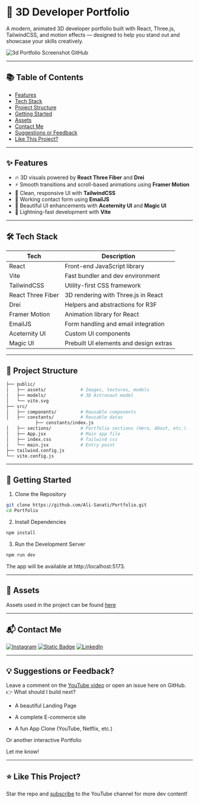 # 🚀 3D Developer Portfolio

A modern, animated 3D developer portfolio built with React, Three.js, TailwindCSS, and motion effects — designed to help you stand out and showcase your skills creatively.

![3d Portfolio Screenshot GitHub](https://github.com/user-attachments/assets/9b0ed20e-074e-4f2a-81d8-20c9da751e9e)

---

## 📚 Table of Contents

- [Features](#-features)
- [Tech Stack](#-tech-stack)
- [Project Structure](#-project-structure)
- [Getting Started](#-getting-started)
- [Assets](#-assets)
- [Contact Me](#-contact-me)
- [Suggestions or Feedback](#-suggestions-or-feedback)
- [Like This Project?](#-like-this-project)

---

## ✨ Features

- 🔥 3D visuals powered by **React Three Fiber** and **Drei**
- ⚡ Smooth transitions and scroll-based animations using **Framer Motion**
- 🎨 Clean, responsive UI with **TailwindCSS**
- 💌 Working contact form using **EmailJS**
- 🧱 Beautiful UI enhancements with **Aceternity UI** and **Magic UI**
- 🚀 Lightning-fast development with **Vite**

---

## 🛠 Tech Stack

| Tech              | Description                           |
|-------------------|---------------------------------------|
| React             | Front-end JavaScript library          |
| Vite              | Fast bundler and dev environment      |
| TailwindCSS       | Utility-first CSS framework           |
| React Three Fiber | 3D rendering with Three.js in React   |
| Drei              | Helpers and abstractions for R3F      |
| Framer Motion     | Animation library for React           |
| EmailJS           | Form handling and email integration   |
| Aceternity UI     | Custom UI components                  |
| Magic UI          | Prebuilt UI elements and design extras|

---

## 📁 Project Structure

```bash
├── public/
│   ├── assets/             # Images, textures, models
│   ├── models/             # 3D Astronaut model
│   └── vite.svg
├── src/
│   ├── components/         # Reusable components
│   ├── constants/          # Reusable datas
           ├── constants/index.js  
│   ├── sections/           # Portfolio sections (Hero, About, etc.)
│   ├── App.jsx             # Main app file
│   ├── index.css           # Tailwind css
│   └── main.jsx            # Entry point
├── tailwind.config.js
└── vite.config.js
```

---

## 🚀 Getting Started
1. Clone the Repository
```bash
git clone https://github.com/Ali-Sanati/Portfolio.git
cd Portfolio
```
2. Install Dependencies
```bash
npm install
```
3. Run the Development Server
```bash
npm run dev
```
The app will be available at http://localhost:5173.

---

## 🔗 Assets
Assets used in the project can be found [here](https://github.com/user-attachments/files/19820923/public.zip)

---

## 📬 Contact Me
[![Instagram](https://img.shields.io/badge/Instagram-%23E4405F.svg?logo=Instagram&logoColor=white)](https://www.instagram.com/ali.sanatidev/reels/) 
[![Static Badge](https://img.shields.io/badge/Youtube-%23FF0033?style=flat&logo=youtube)](https://www.youtube.com/channel/UCZhtUWTtk3bGJiMPN9T4HWA)
[![LinkedIn](https://img.shields.io/badge/LinkedIn-%230077B5.svg?logo=linkedin&logoColor=white)](https://www.linkedin.com/in/ali-sanati/) 

---

## 💡 Suggestions or Feedback?
Leave a comment on the [YouTube video](https://youtu.be/S9UQItTpwUQ) or open an issue here on GitHub.<br/>
👉 What should I build next?

- A beautiful Landing Page

- A complete E-commerce site

- A fun App Clone (YouTube, Netflix, etc.)

Or another interactive Portfolio

Let me know!

---

## ⭐ Like This Project?
Star the repo and [subscribe](https://www.youtube.com/channel/UCZhtUWTtk3bGJiMPN9T4HWA??sub_confirmation=1) to the YouTube channel for more dev content!

